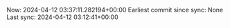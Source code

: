 Now: 2024-04-12 03:37:11.282194+00:00 Earliest commit since sync: None Last sync: 2024-04-12 03:12:41+00:00
